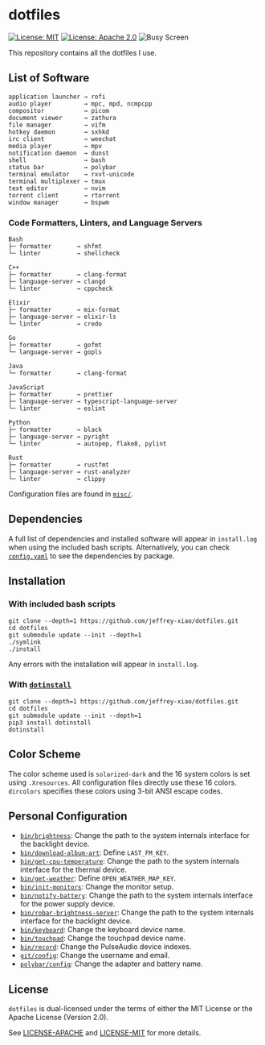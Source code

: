 # dotfiles

[![License: MIT](https://img.shields.io/badge/License-MIT-yellow.svg)](https://opensource.org/licenses/MIT)
[![License: Apache 2.0](https://img.shields.io/badge/License-Apache%202.0-blue.svg)](https://opensource.org/licenses/Apache-2.0)
![Busy Screen](screenshots/busy.png)

This repository contains all the dotfiles I use.

## List of Software

```
application launcher → rofi
audio player         → mpc, mpd, ncmpcpp
compositor           → picom
document viewer      → zathura
file manager         → vifm
hotkey daemon        → sxhkd
irc client           → weechat
media player         → mpv
notification daemon  → dunst
shell                → bash
status bar           → polybar
terminal emulator    → rxvt-unicode
terminal multiplexer → tmux
text editor          → nvim
torrent client       → rtorrent
window manager       → bspwm
```

### Code Formatters, Linters, and Language Servers

```
Bash
├─ formatter       → shfmt
└─ linter          → shellcheck

C++
├─ formatter       → clang-format
├─ language-server → clangd
└─ linter          → cppcheck

Elixir
├─ formatter       → mix-format
├─ language-server → elixir-ls
└─ linter          → credo

Go
├─ formatter       → gofmt
└─ language-server → gopls

Java
└─ formatter       → clang-format

JavaScript
├─ formatter       → prettier
├─ language-server → typescript-language-server
└─ linter          → eslint

Python
├─ formatter       → black
├─ language-server → pyright
└─ linter          → autopep, flake8, pylint

Rust
├─ formatter       → rustfmt
├─ language-server → rust-analyzer
└─ linter          → clippy
```

Configuration files are found in [`misc/`](misc/).

## Dependencies

A full list of dependencies and installed software will appear in `install.log` when using the
included bash scripts. Alternatively, you can check [`config.yaml`](config.yaml) to see the
dependencies by package.

## Installation

### With included bash scripts

```
git clone --depth=1 https://github.com/jeffrey-xiao/dotfiles.git
cd dotfiles
git submodule update --init --depth=1
./symlink
./install
```

Any errors with the installation will appear in `install.log`.

### With [`dotinstall`](https://github.com/jeffrey-xiao/dotinstall)

```
git clone --depth=1 https://github.com/jeffrey-xiao/dotfiles.git
cd dotfiles
git submodule update --init --depth=1
pip3 install dotinstall
dotinstall
```

## Color Scheme

The color scheme used is `solarized-dark` and the 16 system colors is set using `.Xresources`. All
configuration files directly use these 16 colors. `dircolors` specifies these colors using 3-bit
ANSI escape codes.

## Personal Configuration

- [`bin/brightness`](bin/brightness): Change the path to the system internals interface for the
  backlight device.
- [`bin/download-album-art`](bin/download-album-art): Define `LAST_FM_KEY`.
- [`bin/get-cpu-temperature`](bin/get-cpu-temperature): Change the path to the system internals
  interface for the thermal device.
- [`bin/get-weather`](bin/get-weather): Define `OPEN_WEATHER_MAP_KEY`.
- [`bin/init-monitors`](bin/init-monitors): Change the monitor setup.
- [`bin/notify-battery`](bin/notify-battery): Change the path to the system internals interface for
  the power supply device.
- [`bin/robar-brightness-server`](bin/robar-brightness-server): Change the path to the system
  internals interface for the backlight device.
- [`bin/keyboard`](bin/keyboard): Change the keyboard device name.
- [`bin/touchpad`](bin/touchpad): Change the touchpad device name.
- [`bin/record`](bin/record): Change the PulseAudio device indexes.
- [`git/config`](git/config): Change the username and email.
- [`polybar/config`](polybar/config): Change the adapter and battery name.

## License

`dotfiles` is dual-licensed under the terms of either the MIT License or the Apache License
(Version 2.0).

See [LICENSE-APACHE](LICENSE-APACHE) and [LICENSE-MIT](LICENSE-MIT) for more details.
